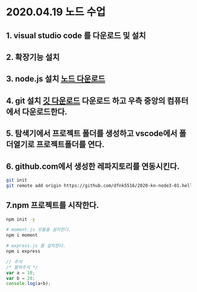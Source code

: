 # 2020.04.19 노드 수업
## 1. visual studio code 를 다운로드 및 설치
## 2. 확장기능 설치
## 3. node.js 설치 [노드 다운로드](https://nodejs.org)
## 4. git 설치 [깃 다운로드](https://git-scm.com) 다운로드 하고 우측 중앙의 컴퓨터에서 다운로드한다.
## 5. 탐색기에서 프로젝트 폴더를 생성하고 vscode에서 폴더열기로 프로젝트폴더를 연다.
## 6. github.com에서 생성한 레파지토리를 연동시킨다.
```bash
git init
git remote add origin https://github.com/dfnk5516/2020-kn-node3-01.hello
```

## 7.npm 프로젝트를 시작한다.
```bash
npm init -y

# moment.js 모듈을 설치한다.
npm i moment

# express.js 를 설치한다.
npm i express
```

```js
// 주석
/* 블럭주석 */
var a = 10;
var b = 20;
console.log(a+b);
```